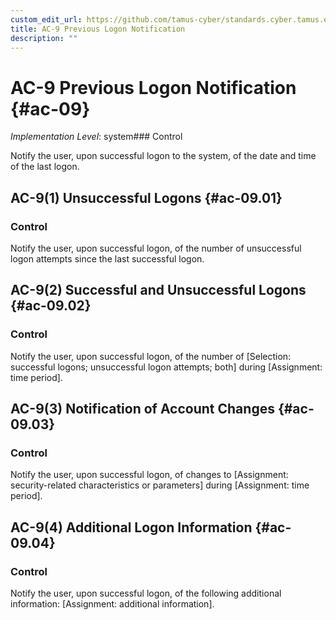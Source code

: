 ```yaml
---
custom_edit_url: https://github.com/tamus-cyber/standards.cyber.tamus.edu/tree/main/static/content/tamus.edu/TAMUS_profile.xml
title: AC-9 Previous Logon Notification
description: ""
---
```


# AC-9 Previous Logon Notification {#ac-09}

_Implementation Level_: system### Control

Notify the user, upon successful logon to the system, of the date and time of the last logon.

## AC-9(1) Unsuccessful Logons {#ac-09.01}

### Control

Notify the user, upon successful logon, of the number of unsuccessful logon attempts since the last successful logon.

## AC-9(2) Successful and Unsuccessful Logons {#ac-09.02}

### Control

Notify the user, upon successful logon, of the number of [Selection: successful logons; unsuccessful logon attempts; both] during [Assignment: time period].

## AC-9(3) Notification of Account Changes {#ac-09.03}

### Control

Notify the user, upon successful logon, of changes to [Assignment: security-related characteristics or parameters] during [Assignment: time period].

## AC-9(4) Additional Logon Information {#ac-09.04}

### Control

Notify the user, upon successful logon, of the following additional information: [Assignment: additional information].

